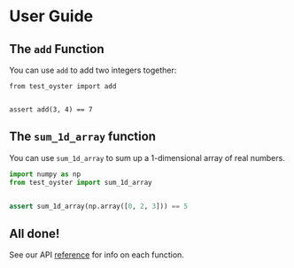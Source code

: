
# User Guide

## The `add` Function

You can use `add` to add two integers together:

```python3
from test_oyster import add


assert add(3, 4) == 7
```

## The `sum_1d_array` function

You can use `sum_1d_array` to sum up a 1-dimensional array of real numbers.

```python
import numpy as np
from test_oyster import sum_1d_array


assert sum_1d_array(np.array([0, 2, 3])) == 5
```

## All done!

See our API [reference](reference.md) for info on each function.
